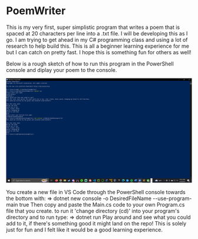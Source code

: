 # PoemWriter
This is my very first, super simplistic program that writes a poem that is spaced at 20 characters per line into a .txt file.
I will be developing this as I go. I am trying to get ahead in my C# programming class and using a lot of research to help build this.
This is all a beginner learning experience for me but I can catch on pretty fast.
I hope this is something fun for others as well!

Below is a rough sketch of how to run this program in the PowerShell console and diplay your poem to the console. 

![](HowToRunInPS.png)

You create a new file in VS Code through the PowerShell console towards the bottom with:
=> dotnet new console -o DesiredFileName --use-program-main true
Then copy and paste the Main.cs code to your own Program.cs file that you create.
to run it 'change directory (cd)' into your program's directory and to run type:
=> dotnet run 
Play around and see what you could add to it, if there's something good it might land on the repo!
This is solely just for fun and I felt like it would be a good learning experience. 
